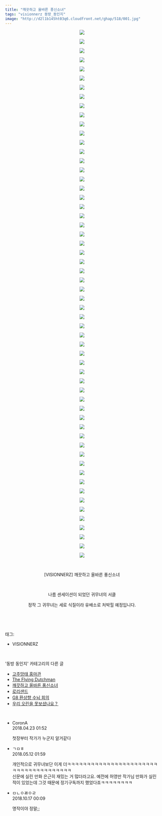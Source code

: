 ```yaml
---
title: "깨끗하고 올바른 풍신소녀"
tags: "visionnerz 동방_동인지"
image: "http://d2l1b145ht03q6.cloudfront.net/ghap/518/001.jpg"
---
```

<div class="article">
<p style="text-align: center; clear: none; float: none;"><img src="{{ site.imgserver1 }}/ghap/518/001.jpg"/></p>
<p style="text-align: center; clear: none; float: none;"><img src="{{ site.imgserver1 }}/ghap/518/002.jpg"/></p>
<p style="text-align: center; clear: none; float: none;"><img src="{{ site.imgserver1 }}/ghap/518/003.jpg"/></p>
<p style="text-align: center; clear: none; float: none;"><img src="{{ site.imgserver1 }}/ghap/518/004.jpg"/></p>
<p style="text-align: center; clear: none; float: none;"><img src="{{ site.imgserver1 }}/ghap/518/005.jpg"/></p>
<p style="text-align: center; clear: none; float: none;"><img src="{{ site.imgserver1 }}/ghap/518/006.jpg"/></p>
<p style="text-align: center; clear: none; float: none;"><img src="{{ site.imgserver1 }}/ghap/518/007.jpg"/></p>
<p style="text-align: center; clear: none; float: none;"><img src="{{ site.imgserver1 }}/ghap/518/008.jpg"/></p>
<p style="text-align: center; clear: none; float: none;"><img src="{{ site.imgserver1 }}/ghap/518/009.jpg"/></p>
<p style="text-align: center; clear: none; float: none;"><img src="{{ site.imgserver1 }}/ghap/518/010.jpg"/></p>
<p style="text-align: center; clear: none; float: none;"><img src="{{ site.imgserver1 }}/ghap/518/011.jpg"/></p>
<p style="text-align: center; clear: none; float: none;"><img src="{{ site.imgserver1 }}/ghap/518/012.jpg"/></p>
<p style="text-align: center; clear: none; float: none;"><img src="{{ site.imgserver1 }}/ghap/518/013.jpg"/></p>
<p style="text-align: center; clear: none; float: none;"><img src="{{ site.imgserver1 }}/ghap/518/014.jpg"/></p>
<p style="text-align: center; clear: none; float: none;"><img src="{{ site.imgserver1 }}/ghap/518/015.jpg"/></p>
<p style="text-align: center; clear: none; float: none;"><img src="{{ site.imgserver1 }}/ghap/518/016.jpg"/></p>
<p style="text-align: center; clear: none; float: none;"><img src="{{ site.imgserver1 }}/ghap/518/017.jpg"/></p>
<p style="text-align: center; clear: none; float: none;"><img src="{{ site.imgserver1 }}/ghap/518/018.jpg"/></p>
<p style="text-align: center; clear: none; float: none;"><img src="{{ site.imgserver1 }}/ghap/518/019.jpg"/></p>
<p style="text-align: center; clear: none; float: none;"><img src="{{ site.imgserver1 }}/ghap/518/020.jpg"/></p>
<p style="text-align: center; clear: none; float: none;"><img src="{{ site.imgserver1 }}/ghap/518/021.jpg"/></p>
<p style="text-align: center; clear: none; float: none;"><img src="{{ site.imgserver1 }}/ghap/518/022.jpg"/></p>
<p style="text-align: center; clear: none; float: none;"><img src="{{ site.imgserver1 }}/ghap/518/023.jpg"/></p>
<p style="text-align: center; clear: none; float: none;"><img src="{{ site.imgserver1 }}/ghap/518/024.jpg"/></p>
<p style="text-align: center; clear: none; float: none;"><img src="{{ site.imgserver1 }}/ghap/518/025.jpg"/></p>
<p style="text-align: center; clear: none; float: none;"><img src="{{ site.imgserver1 }}/ghap/518/026.jpg"/></p>
<p style="text-align: center; clear: none; float: none;"><img src="{{ site.imgserver1 }}/ghap/518/027.jpg"/></p>
<p style="text-align: center; clear: none; float: none;"><img src="{{ site.imgserver1 }}/ghap/518/028.jpg"/></p>
<p style="text-align: center; clear: none; float: none;"><img src="{{ site.imgserver1 }}/ghap/518/029.jpg"/></p>
<p style="text-align: center; clear: none; float: none;"><img src="{{ site.imgserver1 }}/ghap/518/030.jpg"/></p>
<p style="text-align: center; clear: none; float: none;"><img src="{{ site.imgserver1 }}/ghap/518/031.jpg"/></p>
<p style="text-align: center; clear: none; float: none;"><img src="{{ site.imgserver1 }}/ghap/518/032.jpg"/></p>
<p style="text-align: center; clear: none; float: none;"><img src="{{ site.imgserver1 }}/ghap/518/033.jpg"/></p>
<p style="text-align: center; clear: none; float: none;"><img src="{{ site.imgserver1 }}/ghap/518/034.jpg"/></p>
<p style="text-align: center; clear: none; float: none;"><img src="{{ site.imgserver1 }}/ghap/518/035.jpg"/></p>
<p style="text-align: center; clear: none; float: none;"><img src="{{ site.imgserver1 }}/ghap/518/036.jpg"/></p>
<p style="text-align: center; clear: none; float: none;"><img src="{{ site.imgserver1 }}/ghap/518/037.jpg"/></p>
<p style="text-align: center; clear: none; float: none;"><img src="{{ site.imgserver1 }}/ghap/518/038.jpg"/></p>
<p style="text-align: center; clear: none; float: none;"><img src="{{ site.imgserver1 }}/ghap/518/039.jpg"/></p>
<p style="text-align: center; clear: none; float: none;"><img src="{{ site.imgserver1 }}/ghap/518/040.jpg"/></p>
<p style="text-align: center; clear: none; float: none;"><img src="{{ site.imgserver1 }}/ghap/518/041.jpg"/></p>
<p style="text-align: center; clear: none; float: none;"><img src="{{ site.imgserver1 }}/ghap/518/042.jpg"/></p>
<p style="text-align: center; clear: none; float: none;"><img src="{{ site.imgserver1 }}/ghap/518/043.jpg"/></p>
<p style="text-align: center; clear: none; float: none;"><img src="{{ site.imgserver1 }}/ghap/518/044.jpg"/></p>
<p style="text-align: center; clear: none; float: none;"><img src="{{ site.imgserver1 }}/ghap/518/045.jpg"/></p>
<p style="text-align: center; clear: none; float: none;"><img src="{{ site.imgserver1 }}/ghap/518/046.jpg"/></p>
<p style="text-align: center; clear: none; float: none;"><img src="{{ site.imgserver1 }}/ghap/518/047.jpg"/></p>
<p style="text-align: center; clear: none; float: none;"><img src="{{ site.imgserver1 }}/ghap/518/048.jpg"/></p>
<p style="text-align: center; clear: none; float: none;"><img src="{{ site.imgserver1 }}/ghap/518/049.jpg"/></p>
<p style="text-align: center; clear: none; float: none;"><img src="{{ site.imgserver1 }}/ghap/518/050.jpg"/></p>
<p style="text-align: center; clear: none; float: none;"><img src="{{ site.imgserver1 }}/ghap/518/051.jpg"/></p>
<p style="text-align: center; clear: none; float: none;"><img src="{{ site.imgserver1 }}/ghap/518/052.jpg"/></p>
<p style="text-align: center; clear: none; float: none;"><img src="{{ site.imgserver1 }}/ghap/518/053.jpg"/></p>
<p style="text-align: center; clear: none; float: none;"><img src="{{ site.imgserver1 }}/ghap/518/054.jpg"/></p>
<p style="text-align: center; clear: none; float: none;"><img src="{{ site.imgserver1 }}/ghap/518/055.jpg"/></p>
<p style="text-align: center; clear: none; float: none;"><img src="{{ site.imgserver1 }}/ghap/518/056.jpg"/></p>
<p style="text-align: center; clear: none; float: none;"><img src="{{ site.imgserver1 }}/ghap/518/057.jpg"/></p>
<p style="text-align: center; clear: none; float: none;"><img src="{{ site.imgserver1 }}/ghap/518/058.jpg"/></p>
<p style="text-align: center; clear: none; float: none;"><br/></p>
<p style="text-align: center; clear: none; float: none;">[VISIONNERZ] 깨끗하고 올바른 풍신소녀</p>
<p style="text-align: center; clear: none; float: none;"><br/></p>
<p style="text-align: center; clear: none; float: none;">나름 센세이션이 되었던 귀무녀의 서클</p>
<p style="text-align: center; clear: none; float: none;">정작 그 귀무녀는 세로 식질이라 유배소로 처박힐 예정입니다.</p>
<p><br/></p>
</div><br/>
<div class="tagTrail">
<p>태그: </p>
<ul>
<li>VISIONNERZ</li>
</ul>
</div><br/>
<div class="another">
<p>'동방 동인지' 카테고리의 다른 글</p>
<ul>
<li><a href="/ghap_520">고주망태 홍마관</a></li>
<li><a href="/ghap_519">The Flying Dutchman</a></li>
<li><a href="/ghap_518">깨끗하고 올바른 풍신소녀</a></li>
<li><a href="/ghap_517">로리샌드</a></li>
<li><a href="/ghap_516">G8 환상향 수뇌 회의</a></li>
<li><a href="/ghap_514">우리 오린을 못보셨나요？</a></li>
</ul>
</div><br/>
<div class="cb_module cb_fluid">
<div class="cb_wrt cb_profile">
<div class="comment">
<ul>
<li class="cb_thumb_off" id="comment15243344">
<div class="cb_comment_area">
<div class="cb_info_area">
<div class="cb_section">
<span class="cb_nick_name">CoronA</span>
</div>
<div class="cb_section">
<span class="cb_date">2018.04.23 01:52 </span>
</div>
</div>
<div class="cb_dsc_comment">
<p class="cb_dsc">
											첫장부터 작가가 누군지 알거같다
										</p>
</div>
</div></li>
<li class="cb_thumb_off" id="comment15254408">
<div class="cb_comment_area">
<div class="cb_info_area">
<div class="cb_section">
<span class="cb_nick_name">ㄱㅁㅎ</span>
</div>
<div class="cb_section">
<span class="cb_date">2018.05.12 01:59 </span>
</div>
</div>
<div class="cb_dsc_comment">
<p class="cb_dsc">
											개인적으로 귀무녀보단 이게 더ㅋㅋㅋㅋㅋㅋㅋㅋㅋㅋㅋㅋㅋㅋㅋㅋㅋㅋㅋㅋㅋㅋㅋㅋㅋㅋㅋㅋㅋㅋㅋㅋㅋㅋㅋㅋㅋㅋ<br/>
신문에 실린 만화 은근히 재밌는 거 많더라고요. 예전에 허영만 작가님 만화가 실린 적이 있었는데 그것 때문에 정기구독까지 했었다죠ㅋㅋㅋㅋㅋㅋㅋㅋ
										</p>
</div>
</div></li>
<li class="cb_thumb_off" id="comment15356825">
<div class="cb_comment_area">
<div class="cb_info_area">
<div class="cb_section">
<span class="cb_nick_name">ㅁㄴㅇㄻㅇㄹ</span>
</div>
<div class="cb_section">
<span class="cb_date">2018.10.17 00:09 </span>
</div>
</div>
<div class="cb_dsc_comment">
<p class="cb_dsc">
											명작이야 정말;;
										</p>
</div>
</div></li>
</ul>
</div>
</div><!-- commentList close -->
</div><br/>
